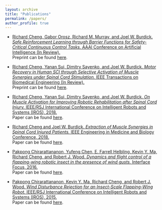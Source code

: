 ```yaml
---
layout: archive
title: "Publications"
permalink: /papers/
author_profile: true
---
```


* [Richard Cheng, Gabor Orosz, Richard M. Murray, and Joel W. Burdick. *Safe Reinforcement Learning through Barrier Functions for Safety-Critical Continuous Control Tasks.* AAAI Conference on Artificial Intelligence (In Review).](http://rcheng805.github.io/files/aaai2018.pdf) <br/>
Preprint can be found [here](http://rcheng805.github.io/files/aaai2018.pdf).

* [Richard Cheng, Yanan Sui, Dimitry Sayenko, and Joel W. Burdick. *Motor Recovery in Human SCI through Selective Activation of Muscle Synergies under Spinal Cord Stimulation.* IEEE Transactions on Biomedical Engineering (In Review).](http://rcheng805.github.io/files/tbme2018.pdf) <br/>
Preprint can be found [here](http://rcheng805.github.io/files/tbme2018.pdf).

* [Richard Cheng, Yanan Sui, Dimitry Sayenko, and Joel W. Burdick. *On Muscle Activation for Improving Robotic Rehabilitation after Spinal Cord Injury.* IEEE/RSJ International Conference on Intelligent Robots and Systems (IROS), 2018.](http://rcheng805.github.io/files/iros2018.pdf) <br/>
Paper can be found [here](http://rcheng805.github.io/files/iros2018.pdf).

* [Richard Cheng and Joel W. Burdick. *Extraction of Muscle Synergies in Spinal Cord Injured Patients.* IEEE Engineering in Medicine and Biology Conference, 2018.](http://rcheng805.github.io/files/embc2018.pdf) <br/>
Paper can be found [here](http://rcheng805.github.io/files/embc2018.pdf).

* [Pakpong Chirarattananon, Yufeng Chen, E. Farrell Helbling, Kevin Y. Ma, Richard Cheng, and Robert J. Wood. *Dynamics and flight control of a flapping-wing robotic insect in the presence of wind gusts.* Interface Focus, 2016.](http://rcheng805.github.io/files/interface2016.pdf) <br/>
Paper can be found [here](http://rcheng805.github.io/files/interface2016.pdf).

* [Pakpong Chirarattananon, Kevin Y. Ma, Richard Cheng, and Robert J. Wood. *Wind Disturbance Rejection for an Insect-Scale Flapping-Wing Robot.* IEEE/RSJ International Conference on Intelligent Robots and Systems (IROS), 2015.](http://rcheng805.github.io/files/iros2015.pdf) <br/>
Paper can be found [here](http://rcheng805.github.io/files/iros2015.pdf).
